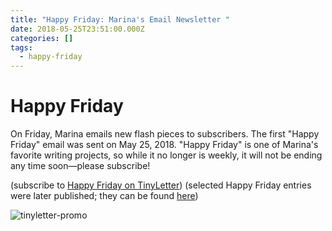 ```yaml
---
title: "Happy Friday: Marina's Email Newsletter "
date: 2018-05-25T23:51:00.000Z
categories: []
tags:
  - happy-friday
---
```

# Happy Friday

On Friday, Marina emails new flash pieces to subscribers. The first "Happy Friday" email was sent on May 25, 2018. "Happy Friday" is one of Marina's favorite writing projects, so while it no longer is weekly, it will not be ending any time soon—please subscribe! 

(subscribe to [Happy Friday on TinyLetter](http://tinyletter.com/mtinone)) (selected Happy Friday entries were later published; they can be found [here](https://www.mtinone.com/tags/happy-friday/))

![tinyletter-promo](/images/tinyletter-promo.png)